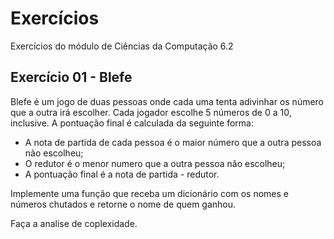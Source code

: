 # Exercícios
Exercícios do módulo de Ciências da Computação 6.2

## Exercício 01 - Blefe
Blefe é um jogo de duas pessoas onde cada uma tenta adivinhar os número que a outra irá escolher. Cada jogador escolhe 5 números de 0 a 10, inclusive. A pontuação final é calculada da seguinte forma:

- A nota de partida de cada pessoa é o maior número que a outra pessoa não escolheu;
- O redutor é o menor numero que a outra pessoa não escolheu;
- A pontuação final é a nota de partida - redutor.

Implemente uma função que receba um dicionário com os nomes e números chutados e retorne o nome de quem ganhou.

Faça a analise de coplexidade.